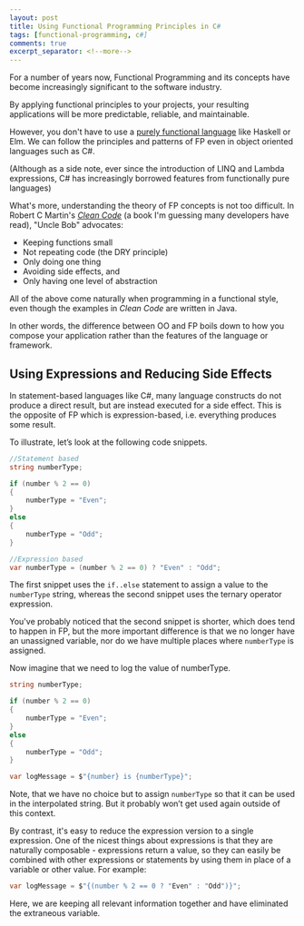 ```yaml
---
layout: post
title: Using Functional Programming Principles in C#
tags: [functional-programming, c#]
comments: true
excerpt_separator: <!--more-->
---
```


For a number of years now, Functional Programming and its concepts have become increasingly significant to the software industry.

By applying functional principles to your projects, your resulting applications will be more predictable, reliable, and maintainable.

<!--more-->

However, you don't have to use a [purely functional language](https://en.wikipedia.org/wiki/List_of_programming_languages_by_type#Functional_languages) like Haskell or Elm. We can follow the principles and patterns of FP even in object oriented languages such as C#.

(Although as a side note, ever since the introduction of LINQ and Lambda expressions, C# has increasingly borrowed features from functionally pure languages)

What's more, understanding the theory of FP concepts is not too difficult. In Robert C Martin's [*Clean Code*](https://www.amazon.co.uk/dp/0132350882/) (a book I'm guessing many developers have read), "Uncle Bob" advocates:
- Keeping functions small
- Not repeating code (the DRY principle)
- Only doing one thing
- Avoiding side effects, and
- Only having one level of abstraction

All of the above come naturally when programming in a functional style, even though the examples in *Clean Code* are written in Java.

In other words, the difference between OO and FP boils down to how you compose your application rather than the features of the language or framework.


## Using Expressions and Reducing Side Effects

In statement-based languages like C#, many language constructs do not produce a direct result, but are instead executed for a side effect. This is the opposite of FP which is expression-based, i.e. everything produces some result.

To illustrate, let’s look at the following code snippets.

```c#
//Statement based
string numberType;

if (number % 2 == 0)
{
    numberType = "Even";
}
else
{
    numberType = "Odd";
}
```

```c#
//Expression based
var numberType = (number % 2 == 0) ? "Even" : "Odd";
```

The first snippet uses the `if..else` statement to assign a value to the `numberType` string, whereas the second snippet uses the ternary operator expression.

You've probably noticed that the second snippet is shorter, which does tend to happen in FP, but the more important difference is that we no longer have an unassigned variable, nor do we have multiple places where `numberType` is assigned.

Now imagine that we need to log the value of numberType.

```c#
string numberType;

if (number % 2 == 0)
{
    numberType = "Even";
}
else
{
    numberType = "Odd";
}

var logMessage = $"{number} is {numberType}";
```

Note, that we have no choice but to assign `numberType` so that it can be used in the interpolated string. But it probably won’t get used again outside of this context.

By contrast, it's easy to reduce the expression version to a single expression. One of the nicest things about expressions is that they are naturally composable - expressions return a value, so they can easily be combined with other expressions or statements by using them in place of a variable or other value. For example:

```c#
var logMessage = $"{(number % 2 == 0 ? "Even" : "Odd")}";
```

Here, we are keeping all relevant information together and have eliminated the extraneous variable.

